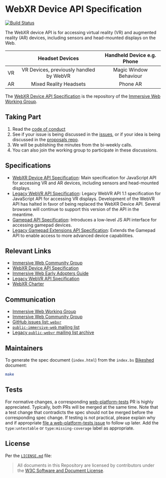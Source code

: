 # WebXR Device API Specification

[![Build Status](https://travis-ci.org/immersive-web/webxr.svg?branch=master)](https://travis-ci.org/immersive-web/webxr)

The WebXR device API is for accessing virtual reality (VR) and augmented reality (AR) devices, including sensors and head-mounted displays on the Web. 

|    |             Headset Devices             | Handheld Device e.g. Phone |
|----|:---------------------------------------:|:--------------------------:|
| VR | VR Devices, previously handled by WebVR | Magic Window Behaviour     |
| AR | Mixed Reality Headsets                  | Phone AR                   |

The [WebXR Device API Specification][1] is the repository of the [Immersive Web Working Group][17].

## Taking Part

1. Read the [code of conduct][18]
2. See if your issue is being discussed in the [issues][8], or if your idea is being discussed in the [proposals repo][19].
3. We will be publishing the minutes from the bi-weekly calls.
4. You can also join the working group to participate in these discussions.

## Specifications

* [WebXR Device API Specification][1]: Main specification for JavaScript API for accessing VR and AR devices, including sensors and head-mounted displays.
* [Legacy WebVR API Specification][2]: Legacy WebVR API 1.1 specification for JavaScript API for accessing VR displays. Development of the WebVR API has halted in favor of being replaced the WebXR Device API. Several browsers will continue to support this version of the API in the meantime.
* [Gamepad API Specification][5]: Introduces a low-level JS API interface for accessing gamepad devices.
* [Legacy Gamepad Extensions API Specification][6]: Extends the Gamepad API to enable access to more advanced device capabilities.


## Relevant Links

* [Immersive Web Community Group][3]
* [WebXR Device API Specification][1]
* [Immersive Web Early Adopters Guide][16]
* [Legacy WebVR API Specification][2]
* [WebXR Charter][4]


## Communication

* [Immersive Web Working Group][17]
* [Immersive Web Community Group][3]
* [GitHub issues list: `webxr`][8]
* [`public-immersive-web` mailing list][20]
* [Legacy `public-webvr` mailing list archive][7]

## Maintainers

To generate the spec document (`index.html`) from the `index.bs` [Bikeshed][10] document:

```sh
make
```


## Tests

For normative changes, a corresponding
[web-platform-tests][11] PR is highly appreciated. Typically,
both PRs will be merged at the same time. Note that a test change that contradicts the spec should
not be merged before the corresponding spec change. If testing is not practical, please explain why
and if appropriate [file a web-platform-tests issue][12]
to follow up later. Add the `type:untestable` or `type:missing-coverage` label as appropriate.


## License

Per the [`LICENSE.md`](LICENSE.md) file:

> All documents in this Repository are licensed by contributors under the  [W3C Software and Document License](https://www.w3.org/Consortium/Legal/copyright-software).

<!-- Links -->
[1]: https://immersive-web.github.io/webxr/
[2]: https://immersive-web.github.io/webvr/
[3]: https://www.w3.org/community/webvr/
[4]: https://immersive-web.github.io/webxr/charter/
[5]: https://w3c.github.io/gamepad/
[6]: https://w3c.github.io/gamepad/extensions.html
[7]: https://lists.w3.org/Archives/Public/public-webvr/
[8]: https://github.com/immersive-web/webxr/issues
[10]: https://github.com/tabatkins/bikeshed
[11]: https://github.com/web-platform-tests/wpt
[12]: https://github.com/web-platform-tests/wpt/issues/new
[13]: http://www.w3.org/Consortium/Legal/2015/copyright-software-and-document
[14]: https://www.w3.org/community/about/agreements/cla/
[15]: https://www.w3.org/Consortium/Legal/2008/03-bsd-license.html
[16]: https://immersive-web.github.io/webxr-reference/
[17]: https://w3.org/immersive-web
[18]: https://immersive-web.github.io/homepage/code-of-conduct.html
[19]: https://github.com/immersive-web/proposals
[20]: https://lists.w3.org/Archives/Public/public-immersive-web/
